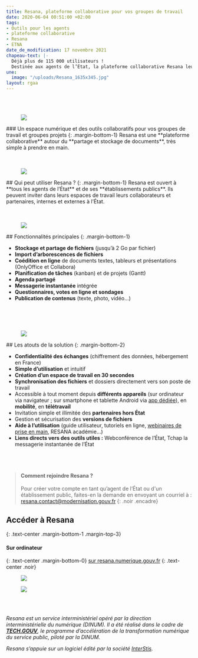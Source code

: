 ```yaml
---
title: Resana, plateforme collaborative pour vos groupes de travail
date: 2020-06-04 00:51:00 +02:00
tags:
- Outils pour les agents
- plateforme collaborative
- Resana
- ETNA
date_de_modification: 17 novembre 2021
chapeau-text: |-
  Déjà plus de 115 000 utilisateurs !
  Destinée aux agents de l’État, la plateforme collaborative Resana leur offre un espace numérique complet pour faciliter le stockage, le partage et la coédition de documents, mais aussi le travail en équipe et en mode projet, y compris en mobilité.
une:
  image: "/uploads/Resana_1635x345.jpg"
layout: rgaa
---
```


<div class="conteneur-iframe seize-neuvieme">
<div class="dailymotion_player" width="100%" height="100%" videoID="x7y68yv" theme="light" rel="0" controls="1" showinfo="1" autoplay="0"></div>
</div> 
<br>
<br>

<figure class='image-left' style='width: 8%;'>
<img src="/uploads/picto-ordi.png"/>
</figure>### Un espace numérique et des outils collaboratifs pour vos groupes de travail et groupes projets
{: .margin-bottom-1}
Resana est une **plateforme collaborative** autour du **partage et stockage de documents**, très simple à prendre en main.
<br>
<br>
<br>

<figure class='image-left' style='width: 6%;'>
<img src="/uploads/group-bleu.png"/>
</figure>## Qui peut utiliser Resana ?
{: .margin-bottom-1}
Resana est ouvert à **tous les agents de l’État** et de ses **établissements publics**. Ils peuvent inviter dans leurs espaces de travail leurs collaborateurs et partenaires, internes et externes à l’État.
<br>
<br>
<br>

<figure class='image-left' style='width: 6%;'>
<img src="/uploads/picto-intervention.png"/>
</figure>## Fonctionnalités principales
{: .margin-bottom-1}

* **Stockage et partage de fichiers** (jusqu’à 2 Go par fichier)
* **Import d’arborescences de fichiers**
* **Coédition en ligne** de documents textes, tableurs et présentations (OnlyOffice et Collabora)
* **Planification de tâches** (kanban) et de projets (Gantt)
* **Agenda partagé**
* **Messagerie instantanée** intégrée
* **Questionnaires, votes en ligne et sondages**
* **Publication de contenus** (texte, photo, vidéo...)
<br>
<br>
<br>

<figure class='image-left' style='width: 6%;'>
<img src="/uploads/Atout.png"/>
</figure>## Les atouts de la solution
{: .margin-bottom-2}

* **Confidentialité des échanges** (chiffrement des données, hébergement en France)
* **Simple d’utilisation** et intuitif
* **Création d’un espace de travail en 30 secondes**
* **Synchronisation des fichiers** et dossiers directement vers son poste de travail
* Accessible à tout moment depuis **différents appareils** (sur ordinateur via navigateur ; sur smartphone et tablette Android via [app dédiée](https://play.google.com/store/apps/details?id=com.resana.mobile_android "app dédiée - Lien externe")), en **mobilité**, en **télétravail**
* Invitation simple et illimitée des **partenaires hors État**
* Gestion et sécurisation des **versions de fichiers**
* **Aide à l’utilisation** (guide utilisateur, tutoriels en ligne, [webinaires de prise en main](https://webinaire-resana.interstis.fr/public/ "webinaires  de prise en main - Lien externe"), RESANA académie…)
* **Liens directs vers des outils utiles :** Webconférence de l’État, Tchap la messagerie instantanée de l’État
<br>
<br>


> #### Comment rejoindre Resana ?
>
> Pour créer votre compte en tant qu’agent de l’État ou d'un établissement public, faites-en la demande en envoyant un courriel à : <a href="mailto:resana.contact@modernisation.gouv.fr?subject=Demande de création de compte sur Resana&amp;body=Bonjour, je souhaite rejoindre la plateforme collaborative Resana dans le cadre de XXXX">resana.contact@modernisation.gouv.fr</a>
{: .noir .encadre}

## Accéder à Resana
{: .text-center .margin-bottom-1 .margin-top-3}

#### Sur ordinateur
{: .text-center .margin-bottom-0}
[sur resana.numerique.gouv.fr](https://resana.numerique.gouv.fr/)
{: .text-center .noir}
<a href="https://resana.numerique.gouv.fr/" alt="Tchap version web"><figure class='image-center' style='width: 10%;'><img src="/uploads/monitor.png"></figure></a>
<a href="https://play.google.com/store/apps/details?id=com.resana.mobile_android" alt="Télécharger l'application sur Google play"><figure class='image-center' style='width: 30%;'><img src="/uploads/googleplay.png"></figure></a>
<!-- 
<a href="https://apps.apple.com/fr/app/resana/id1443845334" alt="Télécharger l'application sur l'Appstore"><figure class='image-center' style='width: 30%;'><img src="/uploads/appstore.png"></figure></a>
-->

<br>
<br>

*Resana est un service interministériel opéré par la direction interministérielle du numérique (DINUM). Il a été réalisé dans le cadre de **[TECH.GOUV](https://www.numerique.gouv.fr/publications/tech-gouv-strategie-et-feuille-de-route-2019-2021/)**, le programme d’accélération de la transformation numérique du service public, piloté par la DINUM.*

*Resana s’appuie sur un logiciel édité par la société [InterStis](https://interstis.fr/).* <br>
